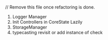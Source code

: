 // Remove this file once refactoring is done.
1. Logger Manager
2. Init Controllers in CoreState Lazily
3. StorageManager
4. typecasting revisit or add instance of check